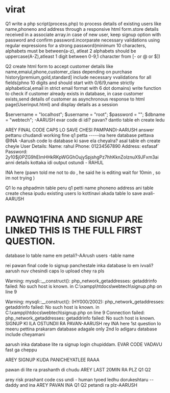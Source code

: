 # virat


Q1
write a php script(process.php)  to process details of existing users like name,phoneno and address through a responsive html form.store details received in a associate array.in case of new user, keep signup option with password and confirm password.incorparate necessary validations using regular expressions for a strong password(minimum 10 characters, alphabets must be between(a-z), atleat 2 alphabets should be uppercase(A-Z),atleast 1 digit between 0-9,1 character from [- or @ or $])

Q2
create html form to accept customer details like name,emaiul,phone,customer_class depending on purchase history[premium,gold,standard] include necessary vvalidations for all fields(phno 10 digits and should start with 0/6/9,name strictly alphabetical,email in strict email format with 6 dot domains) write function to check if customer already exists in database, in case customer exists,send details of customer as asynchronous response to html page(Userinput.html) and display details as a session



$servername = "localhost";
$username = "root";
$password = "";
$dbname = "webtech";
-AARUSH
evar code di idi? pavan? dantlo table eh create ledu

AREY FINAL CODE CAPS LO SAVE CHESI PAMPANDI-AARUSH
answer pettanu chudandi working fine q1 petta -----ina here
database pettava @INA -Aarush
 code lo database ki save ela cheyalra? asal table eh create cheyle 
User Details:
Name: rahul
Phone: 01234567890
Address: esfasaf`
Password: $2y$10$j0PZG9hEImHHkRKpWGGhOujySpjshgPz7hhKknZolznuX9JFxm3ai
anni details kottaka idi output ostundi - RAHUL

INA here (pawn told me not to do , he said he is editing wait for 10min , so im not trying )

Q1 lo na phpadmin table peru q1 petti name phoneno address ani table create chesa ipudu existing users lo kottinavi akada table lo save avali-AARUSH





# PAWNQ1FINA AND SIGNUP ARE LINkED THIS IS THE FULL FIRST QUESTION.
database lo table name em petali?-AArush
users -table name

rei pawan final code lo signup panchestale inka database lo em ivvali? aarush nuv chesindi caps lo upload chey ra pls


Warning: mysqli::__construct(): php_network_getaddresses: getaddrinfo failed: No such host is known. in C:\xampp\htdocs\webtech\signup.php on line 9

Warning: mysqli::__construct(): (HY000/2002): php_network_getaddresses: getaddrinfo failed: No such host is known. in C:\xampp\htdocs\webtech\signup.php on line 9
Connection failed: php_network_getaddresses: getaddrinfo failed: No such host is known. SIGNUP KI ILA OSTUNDII RA PAVAN-AARUSH
rey INA here 1st question lo meeru pettina prakaram database adagale only 2nd lo adigaru database include cheyamani

aarush inka database lite ra signup login chupiddam. EVAR CODE VADAVU fast ga cheppu

AREY SIGNUP KUDA PANICHEYATLEE RAAA

pawan di lite ra prashanth di chudu
AREY LAST 20MIN RA PLZ Q1 Q2


arey risk prashant code css undi  - human tyoed ledhu dorukeshtaru --daddy and ina
AREY PAVAN INA Q1 Q2 petandi ra plz-AARUSH
